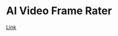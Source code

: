 # AI Video Frame Rater
[Link](https://share.streamlit.io/tom-doerr/video_frame_rating_streamlit/main)

